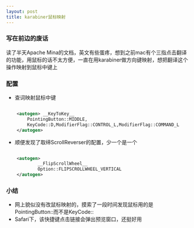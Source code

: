 ```yaml
---
layout: post
title: karabiner鼠标映射
---
```


### 写在前边的废话

读了半天Apache Mina的文档，英文有些蛋疼，想到之前mac有个三指点击翻译的功能，用鼠标的话不太方便，一直在用karabiner做方向键映射，想把翻译这个操作映射到鼠标中键上

### 配置
- 查词映射鼠标中键

```xml

	<autogen> __KeyToKey__
		PointingButton::MIDDLE,
		KeyCode::D,ModifierFlag::CONTROL_L,ModifierFlag::COMMAND_L
	</autogen>
```

- 顺便发现了取缔ScrollReverser的配置，少一个是一个

```xml

	<autogen>
    		__FlipScrollWheel__
    		Option::FLIPSCROLLWHEEL_VERTICAL
  	</autogen>
```


### 小结
- 网上貌似没有改鼠标映射的，摸索了一段时间发现鼠标用的是PointingButton::而不是KeyCode::
- Safari下，该快捷键点击链接会弹出预览窗口，还挺好用
